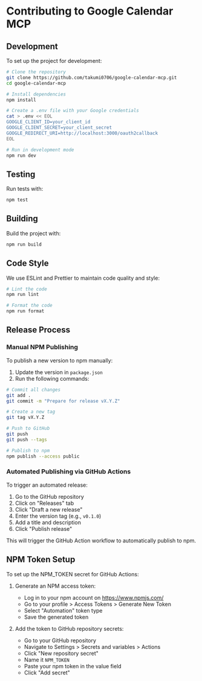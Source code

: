 # Contributing to Google Calendar MCP

## Development

To set up the project for development:

```bash
# Clone the repository
git clone https://github.com/takumi0706/google-calendar-mcp.git
cd google-calendar-mcp

# Install dependencies
npm install

# Create a .env file with your Google credentials
cat > .env << EOL
GOOGLE_CLIENT_ID=your_client_id
GOOGLE_CLIENT_SECRET=your_client_secret
GOOGLE_REDIRECT_URI=http://localhost:3000/oauth2callback
EOL

# Run in development mode
npm run dev
```

## Testing

Run tests with:

```bash
npm test
```

## Building

Build the project with:

```bash
npm run build
```

## Code Style

We use ESLint and Prettier to maintain code quality and style:

```bash
# Lint the code
npm run lint

# Format the code
npm run format
```

## Release Process

### Manual NPM Publishing

To publish a new version to npm manually:

1. Update the version in `package.json`
2. Run the following commands:

```bash
# Commit all changes
git add .
git commit -m "Prepare for release vX.Y.Z"

# Create a new tag
git tag vX.Y.Z

# Push to GitHub
git push
git push --tags

# Publish to npm
npm publish --access public
```

### Automated Publishing via GitHub Actions

To trigger an automated release:

1. Go to the GitHub repository
2. Click on "Releases" tab
3. Click "Draft a new release"
4. Enter the version tag (e.g., `v0.1.0`)
5. Add a title and description
6. Click "Publish release"

This will trigger the GitHub Action workflow to automatically publish to npm.

## NPM Token Setup

To set up the NPM_TOKEN secret for GitHub Actions:

1. Generate an NPM access token:
   - Log in to your npm account on https://www.npmjs.com/
   - Go to your profile > Access Tokens > Generate New Token
   - Select "Automation" token type
   - Save the generated token

2. Add the token to GitHub repository secrets:
   - Go to your GitHub repository
   - Navigate to Settings > Secrets and variables > Actions
   - Click "New repository secret"
   - Name it `NPM_TOKEN`
   - Paste your npm token in the value field
   - Click "Add secret"